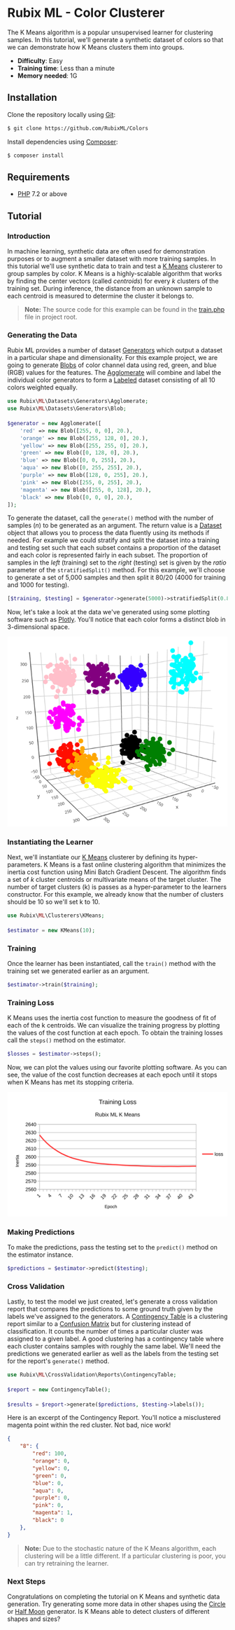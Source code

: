 # Rubix ML - Color Clusterer
The K Means algorithm is a popular unsupervised learner for clustering samples. In this tutorial, we'll generate a synthetic dataset of colors so that we can demonstrate how K Means clusters them into groups.

- **Difficulty**: Easy
- **Training time**: Less than a minute
- **Memory needed**: 1G

## Installation
Clone the repository locally using [Git](https://git-scm.com/):
```sh
$ git clone https://github.com/RubixML/Colors
```

Install dependencies using [Composer](https://getcomposer.org/):
```sh
$ composer install
```

## Requirements
- [PHP](https://php.net) 7.2 or above

## Tutorial

### Introduction
In machine learning, synthetic data are often used for demonstration purposes or to augment a smaller dataset with more training samples. In this tutorial we'll use synthetic data to train and test a [K Means](https://docs.rubixml.com/en/latest/clusterers/k-means.html) clusterer to group samples by color. K Means is a highly-scalable algorithm that works by finding the center vectors (called *centroids*) for every *k* clusters of the training set. During inference, the distance from an unknown sample to each centroid is measured to determine the cluster it belongs to.

> **Note:** The source code for this example can be found in the [train.php](https://github.com/RubixML/Colors/blob/master/train.php) file in project root.

### Generating the Data
Rubix ML provides a number of dataset [Generators](https://docs.rubixml.com/en/latest/datasets/generators/api.html) which output a dataset in a particular shape and dimensionality. For this example project, we are going to generate [Blobs](https://docs.rubixml.com/en/latest/datasets/generators/blob.html) of color channel data using red, green, and blue (RGB) values for the features. The [Agglomerate](https://docs.rubixml.com/en/latest/datasets/generators/agglomerate.html) will combine and label the individual color generators to form a [Labeled](https://docs.rubixml.com/en/latest/datasets/labeled.html) dataset consisting of all 10 colors weighted equally.

```php
use Rubix\ML\Datasets\Generators\Agglomerate;
use Rubix\ML\Datasets\Generators\Blob;

$generator = new Agglomerate([
    'red' => new Blob([255, 0, 0], 20.),
    'orange' => new Blob([255, 128, 0], 20.),
    'yellow' => new Blob([255, 255, 0], 20.),
    'green' => new Blob([0, 128, 0], 20.),
    'blue' => new Blob([0, 0, 255], 20.),
    'aqua' => new Blob([0, 255, 255], 20.),
    'purple' => new Blob([128, 0, 255], 20.),
    'pink' => new Blob([255, 0, 255], 20.),
    'magenta' => new Blob([255, 0, 128], 20.),
    'black' => new Blob([0, 0, 0], 20.),
]);
```

To generate the dataset, call the `generate()` method with the number of samples (*n*) to be generated as an argument. The return value is a [Dataset](https://docs.rubixml.com/en/latest/datasets/generators/api.html) object that allows you to process the data fluently using its methods if needed. For example we could stratify and split the dataset into a training and testing set such that each subset contains a proportion of the dataset and each color is represented fairly in each subset. The proportion of samples in the *left* (training) set to the *right* (testing) set is given by the *ratio* parameter of the `stratifiedSplit()` method. For this example, we'll choose to generate a set of 5,000 samples and then split it 80/20 (4000 for training and 1000 for testing).

```php
[$training, $testing] = $generator->generate(5000)->stratifiedSplit(0.8);
```

Now, let's take a look at the data we've generated using some plotting software such as [Plotly](https://plot.ly). You'll notice that each color forms a distinct blob in 3-dimensional space.

![Synthetic Color Data](https://github.com/RubixML/Colors/blob/master/docs/images/samples-3d.png)

### Instantiating the Learner
Next, we'll instantiate our [K Means](https://docs.rubixml.com/en/latest/clusterers/k-means.html) clusterer by defining its hyper-parameters. K Means is a fast online clustering algorithm that minimizes the inertia cost function using Mini Batch Gradient Descent. The algorithm finds a set of *k* cluster centroids or multivariate means of the target cluster. The number of target clusters (k) is passes as a hyper-parameter to the learners constructor. For this example, we already know that the number of clusters should be 10 so we'll set k to 10.

```php
use Rubix\ML\Clusterers\KMeans;

$estimator = new KMeans(10);
```

### Training
Once the learner has been instantiated, call the `train()` method with the training set we generated earlier as an argument.

```php
$estimator->train($training);
```

### Training Loss
K Means uses the inertia cost function to measure the goodness of fit of each of the k centroids. We can visualize the training progress by plotting the values of the cost function at each epoch. To obtain the training losses call the `steps()` method on the estimator.

```php
$losses = $estimator->steps();
```

Now, we can plot the values using our favorite plotting software. As you can see, the value of the cost function decreases at each epoch until it stops when K Means has met its stopping criteria.

![Inertia Loss](https://raw.githubusercontent.com/RubixML/Colors/master/docs/images/training-loss.svg?sanitize=true)

### Making Predictions
To make the predictions, pass the testing set to the `predict()` method on the estimator instance.

```php
$predictions = $estimator->predict($testing);
```

### Cross Validation
Lastly, to test the model we just created, let's generate a cross validation report that compares the predictions to some ground truth given by the labels we've assigned to the generators. A [Contingency Table](https://docs.rubixml.com/en/latest/cross-validation/reports/contingency-table.html) is a clustering report similar to a [Confusion Matrix](https://docs.rubixml.com/en/latest/cross-validation/reports/confusion-matrix.html) but for clustering instead of classification. It counts the number of times a particular cluster was assigned to a given label. A good clustering has a contingency table where each cluster contains samples with roughly the same label. We'll need the predictions we generated earlier as well as the labels from the testing set for the report's `generate()` method.

```php
use Rubix\ML\CrossValidation\Reports\ContingencyTable;

$report = new ContingencyTable();

$results = $report->generate($predictions, $testing->labels());
```

Here is an excerpt of the Contingency Report. You'll notice a misclustered magenta point within the red cluster. Not bad, nice work!

```json
{
    "8": {
        "red": 100,
        "orange": 0,
        "yellow": 0,
        "green": 0,
        "blue": 0,
        "aqua": 0,
        "purple": 0,
        "pink": 0,
        "magenta": 1,
        "black": 0
    },
}
```

> **Note:** Due to the stochastic nature of the K Means algorithm, each clustering will be a little different. If a particular clustering is poor, you can try retraining the learner.

### Next Steps
Congratulations on completing the tutorial on K Means and synthetic data generation. Try generating some more data in other shapes using the [Circle](https://docs.rubixml.com/en/latest/datasets/generators/circle.html) or [Half Moon](https://docs.rubixml.com/en/latest/datasets/generators/half-moon.html) generator. Is K Means able to detect clusters of different shapes and sizes?